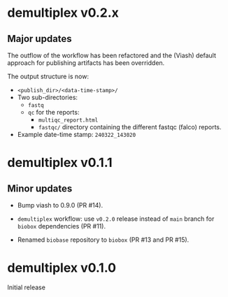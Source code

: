 # demultiplex v0.2.x

## Major updates
The outflow of the workflow has been refactored and the (Viash) default approach for publishing artifacts has been overridden.

The output structure is now:

- `<publish_dir>/<data-time-stamp>/`
- Two sub-directories:
  - `fastq`
  - `qc` for the reports:
    - `multiqc_report.html`
    - `fastqc/` directory containing the different fastqc (falco) reports.
- Example date-time stamp: `240322_143020`


# demultiplex v0.1.1

## Minor updates

* Bump viash to 0.9.0 (PR #14).

* `demultiplex` workflow: use `v0.2.0` release instead of `main` branch for `biobox` dependencies (PR #11).

* Renamed `biobase` repository to `biobox` (PR #13 and PR #15).

# demultiplex v0.1.0

Initial release
